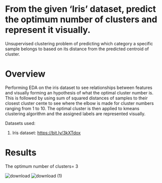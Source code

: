 # From the given ‘Iris’ dataset, predict the optimum number of clusters and represent it visually.

Unsupervised clustering problem of predicting which category a specific sample belongs to based on its distance from the predicted centroid of cluster.

# Overview
Performing EDA on the iris dataset to see relationships between features and visually forming an hypothesis of what the optimal cluster number is. This is followed by using sum of squared distances of samples to their closest cluster cente to see where the elbow is made for cluster numbers ranging from 1 to 10. The optimal cluster is then applied to kmeans clustering algorithm and the assigned labels are represented visually.

Datasets used: 
1. Iris dataset: https://bit.ly/3kXTdox

# Results
The optimum number of clusters= 3


![download](https://user-images.githubusercontent.com/58306552/105088286-aea26b80-5ac1-11eb-8645-8f5b1427e947.png)
![download (1)](https://user-images.githubusercontent.com/58306552/105088281-acd8a800-5ac1-11eb-9ce1-a47f6ed8621f.png)
